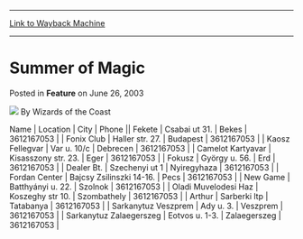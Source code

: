 
---
[Link to Wayback Machine](https://web.archive.org/web/20220520213447/https://magic.wizards.com/en/articles/archive/feature/summer-magic-2003-06-26-7)

[_metadata_:author]:- "Wizards of the Coast"
[_metadata_:description]:- "NameLocationCityPhoneFeketeCsabai ut 31.Bekes3612167053Fonix ClubHaller str. 27.Budapest3612167053Kaosz FellegvarVar u. 10/cDebrecen3612167053Camelot KartyavarKisasszony str. 23.Eger3612167053FokuszGyörgy u. 56.Erd3612167053Dealer Bt.Szechenyi ut 1Nyiregyhaza3612167053Fordan CenterBajcsy Zsilinszki 14-16.Pecs3612167053New GameBatthyányi u. 22.Szolnok3612167053Oladi Muvelodesi"
[_metadata_:generator]:- "Drupal 7 (http://drupal.org)"
[_metadata_:node]:- "709011"
[_metadata_:publish_date]:- "2003-06-26"
[_metadata_:source]:- "div-main-content"
[_metadata_:title]:- "Summer of Magic"
[_metadata_:wayback_capture_timestamp]:- "2022-05-20 21:34:47"
[_metadata_:wayback_raw_url]:- "https://web.archive.org/web/20220520213447id_/https://magic.wizards.com/en/articles/archive/feature/summer-magic-2003-06-26-7"
[_metadata_:wayback_url]:- "https://magic.wizards.com/en/articles/archive/feature/summer-magic-2003-06-26-7"
---


Summer of Magic
===============



 Posted in **Feature**
 on June 26, 2003 






![](https://media.magic.wizards.com/styles/auth_small/public/images/person/wizards_author.jpg)
By Wizards of the Coast
















 Name | Location | City | Phone || Fekete | Csabai ut 31. | Bekes | 3612167053 |
| Fonix Club | Haller str. 27. | Budapest | 3612167053 |
| Kaosz Fellegvar | Var u. 10/c | Debrecen | 3612167053 |
| Camelot Kartyavar | Kisasszony str. 23. | Eger | 3612167053 |
| Fokusz | György u. 56. | Erd | 3612167053 |
| Dealer Bt. | Szechenyi ut 1 | Nyiregyhaza | 3612167053 |
| Fordan Center | Bajcsy Zsilinszki 14-16. | Pecs | 3612167053 |
| New Game | Batthyányi u. 22. | Szolnok | 3612167053 |
| Oladi Muvelodesi Haz | Koszeghy str 10. | Szombathely | 3612167053 |
| Arthur | Sarberki ltp | Tatabanya | 3612167053 |
| Sarkanytuz Veszprem | Ady u. 3. | Veszprem | 3612167053 |
| Sarkanytuz Zalaegerszeg | Eotvos u. 1-3. | Zalaegerszeg | 3612167053 |







